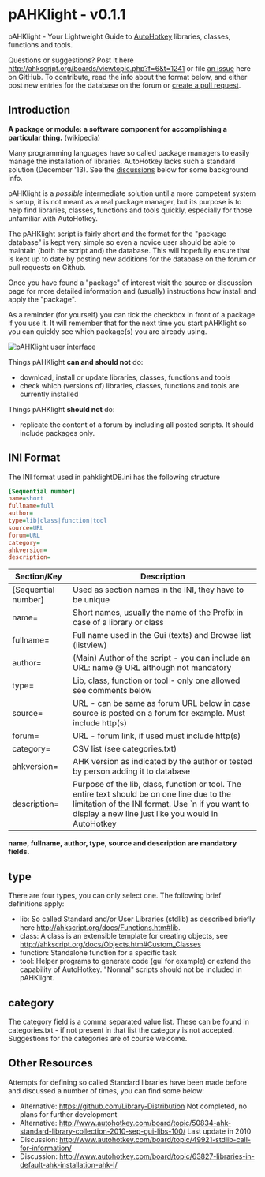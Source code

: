 ﻿# pAHKlight - v0.1.1

pAHKlight - Your Lightweight Guide to [AutoHotkey](http://ahkscript.org/) libraries, classes, functions and tools.

Questions or suggestions? Post it here <http://ahkscript.org/boards/viewtopic.php?f=6&t=1241> or 
file [an issue](https://github.com/hi5/pAHKlight/issues) here on GitHub. To contribute, read
the info about the format below, and either post new entries for the database on the forum or
[create a pull request](https://help.github.com/articles/creating-a-pull-request).

## Introduction

**A package or module: a software component for accomplishing a particular thing.** (wikipedia)

Many programming languages have so called package managers to easily manage the installation of
libraries. AutoHotkey lacks such a standard solution (December '13). See the [discussions](#other-resources) 
below for some background info.

pAHKlight is a *possible* intermediate solution until a more competent system is setup, it is
not meant as a real package manager, but its purpose is to help find libraries, classes, functions
and tools quickly, especially for those unfamiliar with AutoHotkey.

The pAHKlight script is fairly short and the format for the "package database" is kept very simple so even
a novice user should be able to maintain (both the script and) the database. This will hopefully ensure
that is kept up to date by posting new additions for the database on the forum or pull requests on Github.

Once you have found a "package" of interest visit the source or discussion page for more detailed
information and (usually) instructions how install and apply the "package". 

As a reminder (for yourself) you can tick the checkbox in front of a package if you use it. It will
remember that for the next time you start pAHKlight so you can quickly see which package(s) you are
already using.

![pAHKlight user interface](https://raw.github.com/hi5/_resources/master/pahklight.png)

Things pAHKlight **can and should not** do:

* download, install or update libraries, classes, functions and tools
* check which (versions of) libraries, classes, functions and tools are currently installed

Things pAHKlight **should not** do:

* replicate the content of a forum by including all posted scripts. It should include packages only.

## INI Format

The INI format used in pahklightDB.ini has the following structure

   ```ini
   [Sequential number]
   name=short
   fullname=full
   author=
   type=lib|class|function|tool
   source=URL
   forum=URL
   category=
   ahkversion=
   description=
   ```

|Section/Key  |Description|
|-------------------|-----------|
|[Sequential number]|Used as section names in the INI, they have to be unique|
|name=              |Short names, usually the name of the Prefix in case of a library or class|
|fullname=          |Full name used in the Gui (texts) and Browse list (listview)|
|author=            |(Main) Author of the script - you can include an URL: name @ URL although not mandatory|
|type=              |Lib, class, function or tool - only one allowed see comments below|
|source=            |URL - can be same as forum URL below in case source is posted on a forum for example. Must include http(s)|
|forum=             |URL - forum link, if used must include http(s)|
|category=          |CSV list (see categories.txt)|
|ahkversion=        |AHK version as indicated by the author or tested by person adding it to database|
|description=       |Purpose of the lib, class, function or tool. The entire text should be on one line due to the limitation of the INI format. Use `n if you want to display a new line just like you would in AutoHotkey|

**name, fullname, author, type, source and description are mandatory fields.**

## type

There are four types, you can only select one. The following brief definitions apply:

* lib: So called Standard and/or User Libraries (stdlib) as described briefly here <http://ahkscript.org/docs/Functions.htm#lib>. 
* class: A class is an extensible template for creating objects, see <http://ahkscript.org/docs/Objects.htm#Custom_Classes>
* function: Standalone function for a specific task
* tool: Helper programs to generate code (gui for example) or extend the capability of AutoHotkey. "Normal" scripts should not be included in pAHKlight.

## category

The category field is a comma separated value list. These can be found in categories.txt - if not present in that list the category is not accepted. Suggestions for the categories are of course welcome.

## Other Resources

Attempts for defining so called Standard libraries have been made before and discussed a number of times,
you can find some below:

* Alternative: <https://github.com/Library-Distribution> Not completed, no plans for further development
* Alternative: <http://www.autohotkey.com/board/topic/50834-ahk-standard-library-collection-2010-sep-gui-libs-100/> Last update in 2010
* Discussion: <http://www.autohotkey.com/board/topic/49921-stdlib-call-for-information/>
* Discussion: <http://www.autohotkey.com/board/topic/63827-libraries-in-default-ahk-installation-ahk-l/>
